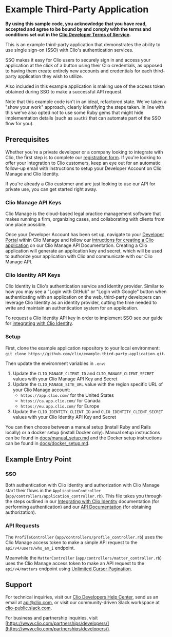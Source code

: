 # Example Third-Party Application

**By using this sample code, you acknowledge that you have read, accepted and agree to be bound by and comply with the terms and conditions set out in the [Clio Developer Terms of Service](https://www.clio.com/partnerships/developers/developer-terms-service/).**

This is an example third-party application that demonstrates the ability to use single sign-on (SSO) with Clio's authentication services. 

SSO makes it easy for Clio users to securely sign in and access your application at the click of a button using their Clio credentials, as opposed to having them create entirely new accounts and credentials for each third-party application they wish to utilize.

Also included in this example application is making use of the access token obtained during SSO to make a successful API request.

Note that this example code isn't in an ideal, refactored state. We've taken a "show your work" approach, clearly identifying the steps taken. In line with this we've also opted not to use some Ruby gems that might hide implementation details (such as `oauth2` that can automate part of the SSO flow for you).

## Prerequisites

Whether you're a private developer or a company looking to integrate with Clio, the first step is to complete our [registration form](https://www.clio.com/partnerships/developers/get-started/). If you're looking to offer your integration to Clio customers, keep an eye out for an automatic follow-up email with instructions to setup your Developer Account on Clio Manage and Clio Identity.

If you're already a Clio customer and are just looking to use our API for private use, you can get started right away.

### Clio Manage API Keys

Clio Manage is the cloud-based legal practice management software that makes running a firm, organizing cases, and collaborating with clients from one place possible.

Once your Developer Account has been set up, navigate to your [Developer Portal](http://app.clio.com/settings/developer_applications) within Clio Manage and follow our [intructions for creating a Clio application](https://app.clio.com/api/v4/documentation#section/Authorization-with-OAuth-2.0/Create-a-Clio-Application) on our Clio Manage API Documentation. Creating a Clio application will generate an application key and secret, which will be used to authorize your application with Clio and communicate with our Clio Manage API.

### Clio Identity API Keys

Clio Identity is Clio's authentication service and identity provider. Similar to how you may see a "Login with GitHub" or "Login with Google" button when authenticating with an application on the web, third-party developers can leverage Clio Identity as an identity provider, cutting the time needed to write and maintain an authentication system for an application.

To request a Clio Identity API key in order to implement SSO see our guide for [integrating with Clio Identity](https://developers.support.clio.com/hc/en-us/articles/4405288237723-Integrating-with-Clio-Identity-Single-Sign-on-with-Clio-).

### Setup

First, clone the example application repository to your local environment: `git clone https://github.com/clio/example-third-party-application.git`.

Then update the environment variables in `.env`:
1. Update the `CLIO_MANAGE_CLIENT_ID` and `CLIO_MANAGE_CLIENT_SECRET` values with your Clio Manage API Key and Secret
2. Update the `CLIO_MANAGE_SITE_URL` value with the region specific URL of your Clio Manage account:
    * `https://app.clio.com/` for the United States
    * `https://ca.app.clio.com/` for Canada
    * `https://eu.app.clio.com/` for Europe
3. Update the `CLIO_IDENTITY_CLIENT_ID` and `CLIO_IDENTITY_CLIENT_SECRET` values with your Clio Identity API Key and Secret

You can then choose between a manual setup (install Ruby and Rails locally) or a docker setup (install Docker only). Manual setup instructions can be found in [docs/manual_setup.md](/docs/manual_setup.md) and the Docker setup instructions can be found in [docs/docker_setup.md](/docs/docker_setup.md).

## Example Entry Point

### SSO

Both authentication with Clio Identity and authorization with Clio Manage start their flows in the `ApplicationController` (`app/controllers/application_controller.rb`). This file takes you through the steps outlined in our [Integrating with Clio Identity](https://developers.support.clio.com/hc/en-us/articles/4405288237723-Integrating-with-Clio-Identity-Single-Sign-on-with-Clio-) documentation (for performing authentication) and our [API Documentation](https://app.clio.com/api/v4/documentation#section/Authorization-with-OAuth-2.0/Obtaining-Authorization) (for obtaining authorization).

### API Requests

The `ProfileController` (`app/controllers/profile_controller.rb`) uses the Clio Manage access token to make a simple API request to the `api/v4/users/who_am_i` endpoint.

Meanwhile the `MatterController` (`app/controllers/matter_controller.rb`) uses the Clio Manage access token to make an API request to the `api/v4/matters` endpoint using [Unlimited Cursor Pagination](https://app.clio.com/api/v4/documentation#section/Paging/Unlimited-Cursor-Pagination).

## Support

For technical inquiries, visit our [Clio Developers Help Center](https://developers.support.clio.com/hc/en-us), send us an email at api@clio.com, or visit our community-driven Slack workspace at [clio-public.slack.com](https://join.slack.com/t/clio-public/shared_invite/zt-qgkswsia-fyTprPgHGBR0TLAk7PENJw).

For business and partnership inquiries, visit [https://www.clio.com/partnerships/developers/](https://www.clio.com/partnerships/developers/).
